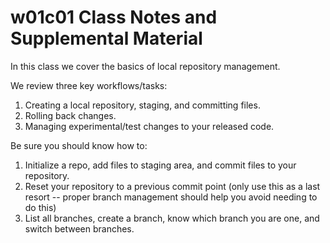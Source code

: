 # w01c01 Class Notes and Supplemental Material

In this class we cover the basics of local repository management.

We review three key workflows/tasks:

1. Creating a local repository, staging, and committing files.
2. Rolling back changes.
3. Managing experimental/test changes to your released code.

Be sure you should know  how to:

1. Initialize a repo, add files to staging area, and commit files to your repository.
2. Reset your repository to a previous commit point (only use this as a last resort -- proper branch management should help you avoid needing to do this)
3. List all branches, create a branch, know which branch you are one, and switch between branches.

